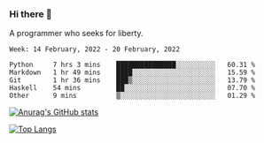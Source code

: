 ### Hi there 👋

<!--
**shejialuo/shejialuo** is a ✨ _special_ ✨ repository because its `README.md` (this file) appears on your GitHub profile.

Here are some ideas to get you started:

- 🔭 I’m currently working on ...
- 🌱 I’m currently learning ...
- 👯 I’m looking to collaborate on ...
- 🤔 I’m looking for help with ...
- 💬 Ask me about ...
- 📫 How to reach me: ...
- 😄 Pronouns: ...
- ⚡ Fun fact: ...
-->

A programmer who seeks for liberty.

<!--START_SECTION:waka-->
```text
Week: 14 February, 2022 - 20 February, 2022

Python     7 hrs 3 mins    ███████████████░░░░░░░░░░   60.31 % 
Markdown   1 hr 49 mins    ████░░░░░░░░░░░░░░░░░░░░░   15.59 % 
Git        1 hr 36 mins    ███▒░░░░░░░░░░░░░░░░░░░░░   13.79 % 
Haskell    54 mins         ██░░░░░░░░░░░░░░░░░░░░░░░   07.70 % 
Other      9 mins          ▒░░░░░░░░░░░░░░░░░░░░░░░░   01.29 % 
```
<!--END_SECTION:waka-->

[![Anurag's GitHub stats](https://github-readme-stats.vercel.app/api?username=shejialuo&show_icons=true&theme=dracula)](https://github.com/anuraghazra/github-readme-stats)

[![Top Langs](https://github-readme-stats.vercel.app/api/top-langs/?username=shejialuo&layout=compact&hide=javascript,html,css,typescript,tex)](https://github.com/anuraghazra/github-readme-stats)
